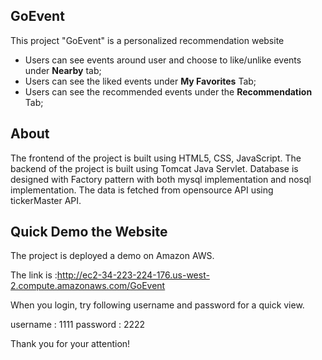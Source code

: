 ## GoEvent
This project "GoEvent" is a personalized recommendation website
- Users can see events around user and choose to like/unlike events under **Nearby** tab;
- Users can see the liked events under **My Favorites** Tab;
- Users can see the recommended events under the **Recommendation** Tab;

## About
The frontend of the project is built using HTML5, CSS, JavaScript.
The backend of the project is built using Tomcat Java Servlet.
Database is designed with Factory pattern with both mysql implementation and nosql implementation.
The data is fetched from opensource API using tickerMaster API.


## Quick Demo the Website

The project is deployed a demo on Amazon AWS.

The link is :http://ec2-34-223-224-176.us-west-2.compute.amazonaws.com/GoEvent

When you login, try following username and password for a quick view.

username : 1111
password : 2222

Thank you for your attention!

